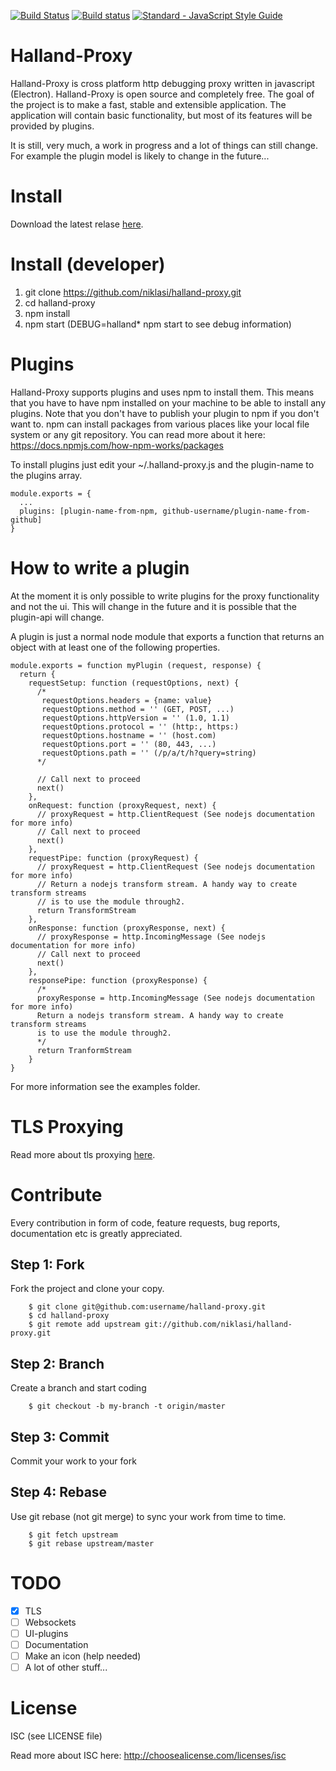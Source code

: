 [![Build Status](https://travis-ci.org/niklasi/halland-proxy.svg?branch=master)](https://travis-ci.org/niklasi/halland-proxy)
[![Build status](https://ci.appveyor.com/api/projects/status/x89e2idtje0g4am9?svg=true)](https://ci.appveyor.com/project/niklasi/halland-proxy)
[![Standard - JavaScript Style Guide](https://img.shields.io/badge/code%20style-standard-brightgreen.svg)](http://standardjs.com/)

# Halland-Proxy

Halland-Proxy is cross platform http debugging proxy written in javascript (Electron). Halland-Proxy is open source and completely free.
The goal of the project is to make a fast, stable and extensible application. The application will contain basic functionality, but most of
its features will be provided by plugins.

It is still, very much, a work in progress and a lot of things can still change. For example the plugin model is likely to change in the future...

# Install

Download the latest relase [here](https://github.com/niklasi/halland-proxy/releases).

# Install (developer)

1. git clone https://github.com/niklasi/halland-proxy.git
2. cd halland-proxy
3. npm install
4. npm start (DEBUG=halland\* npm start to see debug information)

# Plugins

Halland-Proxy supports plugins and uses npm to install them. This means that you have to have npm installed
on your machine to be able to install any plugins. Note that you don't have to publish your plugin to npm if
you don't want to. npm can install packages from various places like your local file system or any git repository.
You can read more about it here: https://docs.npmjs.com/how-npm-works/packages

To install plugins just edit your ~/.halland-proxy.js and the plugin-name to the plugins array.

    module.exports = {
      ...
      plugins: [plugin-name-from-npm, github-username/plugin-name-from-github]
    }

# How to write a plugin

At the moment it is only possible to write plugins for the proxy functionality and not the ui.
This will change in the future and it is possible that the plugin-api will change.

A plugin is just a normal node module that exports a function that returns an object with at least one 
of the following properties.

    module.exports = function myPlugin (request, response) {
      return {
        requestSetup: function (requestOptions, next) {
          /*
           requestOptions.headers = {name: value}
           requestOptions.method = '' (GET, POST, ...)
           requestOptions.httpVersion = '' (1.0, 1.1)
           requestOptions.protocol = '' (http:, https:)
           requestOptions.hostname = '' (host.com)
           requestOptions.port = '' (80, 443, ...)
           requestOptions.path = '' (/p/a/t/h?query=string)
          */

          // Call next to proceed
          next()
        },
        onRequest: function (proxyRequest, next) {
          // proxyRequest = http.ClientRequest (See nodejs documentation for more info)
          // Call next to proceed
          next()
        },
        requestPipe: function (proxyRequest) {
          // proxyRequest = http.ClientRequest (See nodejs documentation for more info)
          // Return a nodejs transform stream. A handy way to create transform streams
          // is to use the module through2. 
          return TransformStream
        },
        onResponse: function (proxyResponse, next) {
          // proxyResponse = http.IncomingMessage (See nodejs documentation for more info)
          // Call next to proceed
          next()
        },
        responsePipe: function (proxyResponse) {
          /*
          proxyResponse = http.IncomingMessage (See nodejs documentation for more info)
          Return a nodejs transform stream. A handy way to create transform streams
          is to use the module through2. 
          */
          return TranformStream
        }
    }

For more information see the examples folder.

# TLS Proxying

Read more about tls proxying [ here](https://github.com/niklasi/halland-proxy/blob/master/tls.md).

# Contribute

Every contribution in form of code, feature requests, bug reports, documentation etc is greatly appreciated.

## Step 1: Fork

Fork the project and clone your copy.

        $ git clone git@github.com:username/halland-proxy.git
        $ cd halland-proxy
        $ git remote add upstream git://github.com/niklasi/halland-proxy.git

## Step 2: Branch

Create a branch and start coding

        $ git checkout -b my-branch -t origin/master

## Step 3: Commit

Commit your work to your fork

## Step 4: Rebase

Use git rebase (not git merge) to sync your work from time to time.

        $ git fetch upstream
        $ git rebase upstream/master

# TODO

- [x] TLS
- [ ] Websockets
- [ ] UI-plugins
- [ ] Documentation
- [ ] Make an icon (help needed)
- [ ] A lot of other stuff...

# License

ISC (see LICENSE file)

Read more about ISC here: http://choosealicense.com/licenses/isc
